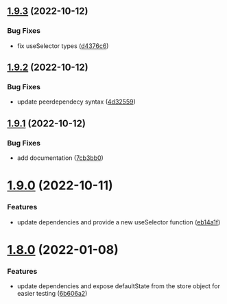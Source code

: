 ## [1.9.3](https://github.com/kristapsPelna/usestore-react/compare/v1.9.2...v1.9.3) (2022-10-12)


### Bug Fixes

* fix useSelector types ([d4376c6](https://github.com/kristapsPelna/usestore-react/commit/d4376c6fb5d54e82456988931e018f044852a2d2))



## [1.9.2](https://github.com/kristapsPelna/usestore-react/compare/v1.9.1...v1.9.2) (2022-10-12)


### Bug Fixes

* update peerdependecy syntax ([4d32559](https://github.com/kristapsPelna/usestore-react/commit/4d32559bc2fad75b0751483c112031e80e9f1516))



## [1.9.1](https://github.com/kristapsPelna/usestore-react/compare/v1.9.0...v1.9.1) (2022-10-12)


### Bug Fixes

* add documentation ([7cb3bb0](https://github.com/kristapsPelna/usestore-react/commit/7cb3bb04b025c3641ab9c8b25b23000ac413925d))



# [1.9.0](https://github.com/kristapsPelna/usestore-react/compare/v1.8.0...v1.9.0) (2022-10-11)


### Features

* update dependencies and provide a new useSelector function ([eb14a1f](https://github.com/kristapsPelna/usestore-react/commit/eb14a1fb5ef392ee2f532853b70db8e882c118ef))



# [1.8.0](https://github.com/kristapsPelna/usestore-react/compare/v1.7.2...v1.8.0) (2022-01-08)


### Features

* update dependencies and expose defaultState from the store object for easier testing ([6b606a2](https://github.com/kristapsPelna/usestore-react/commit/6b606a272b3a781584624532af446820e1af6dbd))



